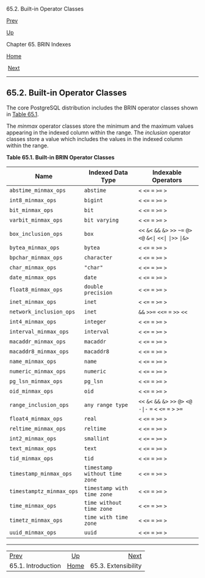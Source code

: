<div class="navheader" data-xmlns="http://www.w3.org/TR/xhtml1/transitional">

65.2. Built-in Operator Classes

</div>

[Prev](brin-intro.html "65.1. Introduction") 

[Up](brin.html "Chapter 65. BRIN Indexes")

Chapter 65. BRIN Indexes

[Home](index.html "PostgreSQL 10.3 Documentation")

 [Next](brin-extensibility.html "65.3. Extensibility")

-----

<div id="BRIN-BUILTIN-OPCLASSES" class="sect1">

<div class="titlepage">

<div>

<div>

## 65.2. Built-in Operator Classes

</div>

</div>

</div>

The core <span class="productname">PostgreSQL</span> distribution
includes the BRIN operator classes shown in
[Table 65.1](brin-builtin-opclasses.html#BRIN-BUILTIN-OPCLASSES-TABLE "Table 65.1. Built-in BRIN Operator Classes").

The *minmax* operator classes store the minimum and the maximum values
appearing in the indexed column within the range. The *inclusion*
operator classes store a value which includes the values in the indexed
column within the range.

<div id="BRIN-BUILTIN-OPCLASSES-TABLE" class="table">

**Table 65.1. Built-in BRIN Operator
Classes**

<div class="table-contents">

| Name                     | Indexed Data Type             | Indexable Operators                                                 |
| ------------------------ | ----------------------------- | ------------------------------------------------------------------- |
| `abstime_minmax_ops`     | `abstime`                     | `<` `<=` `=` `>=` `>`                                               |
| `int8_minmax_ops`        | `bigint`                      | `<` `<=` `=` `>=` `>`                                               |
| `bit_minmax_ops`         | `bit`                         | `<` `<=` `=` `>=` `>`                                               |
| `varbit_minmax_ops`      | `bit varying`                 | `<` `<=` `=` `>=` `>`                                               |
| `box_inclusion_ops`      | `box`                         | `<<` `&<` `&&` `&>` `>>` `~=` `@>` `<@` `&<\|` `<<\|` `\|>>` `\|&>` |
| `bytea_minmax_ops`       | `bytea`                       | `<` `<=` `=` `>=` `>`                                               |
| `bpchar_minmax_ops`      | `character`                   | `<` `<=` `=` `>=` `>`                                               |
| `char_minmax_ops`        | `"char"`                      | `<` `<=` `=` `>=` `>`                                               |
| `date_minmax_ops`        | `date`                        | `<` `<=` `=` `>=` `>`                                               |
| `float8_minmax_ops`      | `double precision`            | `<` `<=` `=` `>=` `>`                                               |
| `inet_minmax_ops`        | `inet`                        | `<` `<=` `=` `>=` `>`                                               |
| `network_inclusion_ops`  | `inet`                        | `&&` `>>=` `<<=` `=` `>>` `<<`                                      |
| `int4_minmax_ops`        | `integer`                     | `<` `<=` `=` `>=` `>`                                               |
| `interval_minmax_ops`    | `interval`                    | `<` `<=` `=` `>=` `>`                                               |
| `macaddr_minmax_ops`     | `macaddr`                     | `<` `<=` `=` `>=` `>`                                               |
| `macaddr8_minmax_ops`    | `macaddr8`                    | `<` `<=` `=` `>=` `>`                                               |
| `name_minmax_ops`        | `name`                        | `<` `<=` `=` `>=` `>`                                               |
| `numeric_minmax_ops`     | `numeric`                     | `<` `<=` `=` `>=` `>`                                               |
| `pg_lsn_minmax_ops`      | `pg_lsn`                      | `<` `<=` `=` `>=` `>`                                               |
| `oid_minmax_ops`         | `oid`                         | `<` `<=` `=` `>=` `>`                                               |
| `range_inclusion_ops`    | `any range type`              | `<<` `&<` `&&` `&>` `>>` `@>` `<@` `-\|-` `=` `<` `<=` `=` `>` `>=` |
| `float4_minmax_ops`      | `real`                        | `<` `<=` `=` `>=` `>`                                               |
| `reltime_minmax_ops`     | `reltime`                     | `<` `<=` `=` `>=` `>`                                               |
| `int2_minmax_ops`        | `smallint`                    | `<` `<=` `=` `>=` `>`                                               |
| `text_minmax_ops`        | `text`                        | `<` `<=` `=` `>=` `>`                                               |
| `tid_minmax_ops`         | `tid`                         | `<` `<=` `=` `>=` `>`                                               |
| `timestamp_minmax_ops`   | `timestamp without time zone` | `<` `<=` `=` `>=` `>`                                               |
| `timestamptz_minmax_ops` | `timestamp with time zone`    | `<` `<=` `=` `>=` `>`                                               |
| `time_minmax_ops`        | `time without time zone`      | `<` `<=` `=` `>=` `>`                                               |
| `timetz_minmax_ops`      | `time with time zone`         | `<` `<=` `=` `>=` `>`                                               |
| `uuid_minmax_ops`        | `uuid`                        | `<` `<=` `=` `>=` `>`                                               |

</div>

</div>

  

</div>

<div class="navfooter">

-----

|                         |                    |                                 |
| :---------------------- | :----------------: | ------------------------------: |
| [Prev](brin-intro.html) |  [Up](brin.html)   | [Next](brin-extensibility.html) |
| 65.1. Introduction      | [Home](index.html) |             65.3. Extensibility |

</div>
